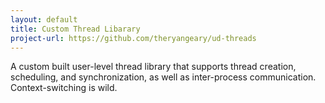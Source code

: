 ```yaml
---
layout: default
title: Custom Thread Libarary
project-url: https://github.com/theryangeary/ud-threads
---
```


A custom built user-level thread library that supports thread creation,
scheduling, and synchronization, as well as inter-process communication.
Context-switching is wild.

<!--vim: tw=80:-->
